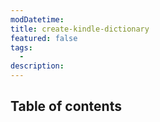 ```yaml
---
modDatetime:
title: create-kindle-dictionary
featured: false
tags:
  -
description:
---
```


## Table of contents
